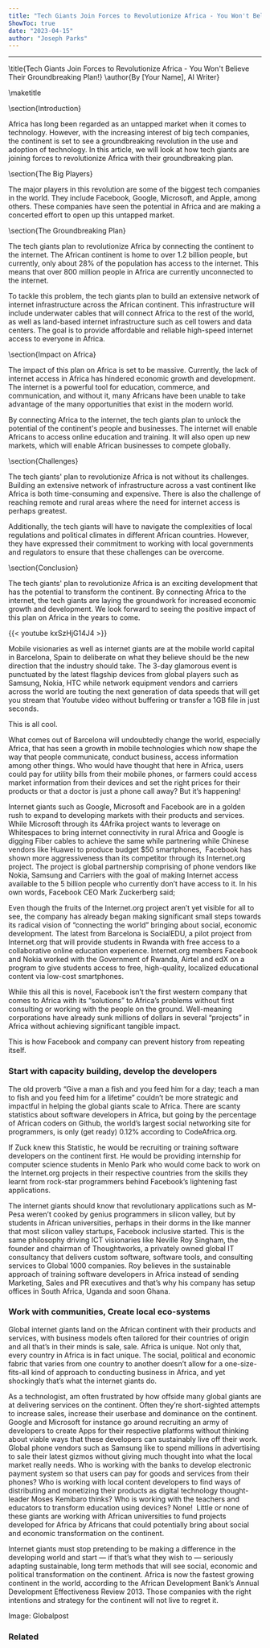 ```yaml
---
title: "Tech Giants Join Forces to Revolutionize Africa - You Won't Believe Their Groundbreaking Plan!"
ShowToc: true 
date: "2023-04-15"
author: "Joseph Parks"
---
```

*****
\title{Tech Giants Join Forces to Revolutionize Africa - You Won't Believe Their Groundbreaking Plan!}
\author{By [Your Name], AI Writer}

\maketitle

\section{Introduction}

Africa has long been regarded as an untapped market when it comes to technology. However, with the increasing interest of big tech companies, the continent is set to see a groundbreaking revolution in the use and adoption of technology. In this article, we will look at how tech giants are joining forces to revolutionize Africa with their groundbreaking plan.

\section{The Big Players}

The major players in this revolution are some of the biggest tech companies in the world. They include Facebook, Google, Microsoft, and Apple, among others. These companies have seen the potential in Africa and are making a concerted effort to open up this untapped market.

\section{The Groundbreaking Plan}

The tech giants plan to revolutionize Africa by connecting the continent to the internet. The African continent is home to over 1.2 billion people, but currently, only about 28% of the population has access to the internet. This means that over 800 million people in Africa are currently unconnected to the internet.

To tackle this problem, the tech giants plan to build an extensive network of internet infrastructure across the African continent. This infrastructure will include underwater cables that will connect Africa to the rest of the world, as well as land-based internet infrastructure such as cell towers and data centers. The goal is to provide affordable and reliable high-speed internet access to everyone in Africa.

\section{Impact on Africa}

The impact of this plan on Africa is set to be massive. Currently, the lack of internet access in Africa has hindered economic growth and development. The internet is a powerful tool for education, commerce, and communication, and without it, many Africans have been unable to take advantage of the many opportunities that exist in the modern world.

By connecting Africa to the internet, the tech giants plan to unlock the potential of the continent's people and businesses. The internet will enable Africans to access online education and training. It will also open up new markets, which will enable African businesses to compete globally.

\section{Challenges}

The tech giants' plan to revolutionize Africa is not without its challenges. Building an extensive network of infrastructure across a vast continent like Africa is both time-consuming and expensive. There is also the challenge of reaching remote and rural areas where the need for internet access is perhaps greatest.

Additionally, the tech giants will have to navigate the complexities of local regulations and political climates in different African countries. However, they have expressed their commitment to working with local governments and regulators to ensure that these challenges can be overcome.

\section{Conclusion}

The tech giants' plan to revolutionize Africa is an exciting development that has the potential to transform the continent. By connecting Africa to the internet, the tech giants are laying the groundwork for increased economic growth and development. We look forward to seeing the positive impact of this plan on Africa in the years to come.

{{< youtube kxSzHjG14J4 >}} 



Mobile visionaries as well as internet giants are at the mobile world capital in Barcelona, Spain to deliberate on what they believe should be the new direction that the industry should take. The 3-day glamorous event is punctuated by the latest flagship devices from global players such as Samsung, Nokia, HTC while network equipment vendors and carriers across the world are touting the next generation of data speeds that will get you stream that Youtube video without buffering or transfer a 1GB file in just seconds.
 
This is all cool.
 
What comes out of Barcelona will undoubtedly change the world, especially Africa, that has seen a growth in mobile technologies which now shape the way that people communicate, conduct business, access information among other things. Who would have thought that here in Africa, users could pay for utility bills from their mobile phones, or farmers could access market information from their devices and set the right prices for their products or that a doctor is just a phone call away? But it’s happening!
 
Internet giants such as Google, Microsoft and Facebook are in a golden rush to expand to developing markets with their products and services. While Microsoft through its 4Afrika project wants to leverage on Whitespaces to bring internet connectivity in rural Africa and Google is digging Fiber cables to achieve the same while partnering while Chinese vendors like Huawei to produce budget $50 smartphones,  Facebook has shown more aggressiveness than its competitor through its Internet.org project. The project is global partnership comprising of phone vendors like Nokia, Samsung and Carriers with the goal of making Internet access available to the 5 billion people who currently don’t have access to it. In his own words, Facebook CEO Mark Zuckerberg said;
 
Even though the fruits of the Internet.org project aren’t yet visible for all to see, the company has already began making significant small steps towards its radical vision of “connecting the world” bringing about social, economic development. The latest from Barcelona is SocialEDU, a pilot project from Internet.org that will provide students in Rwanda with free access to a collaborative online education experience. Internet.org members Facebook and Nokia worked with the Government of Rwanda, Airtel and edX on a program to give students access to free, high-quality, localized educational content via low-cost smartphones.
 
While this all this is novel, Facebook isn’t the first western company that comes to Africa with its “solutions” to Africa’s problems without first consulting or working with the people on the ground. Well-meaning corporations have already sunk millions of dollars in several “projects” in Africa without achieving significant tangible impact.
 
This is how Facebook and company can prevent history from repeating itself.
 
### Start with capacity building, develop the developers
 
The old proverb “Give a man a fish and you feed him for a day; teach a man to fish and you feed him for a lifetime” couldn’t be more strategic and impactful in helping the global giants scale to Africa. There are scanty statistics about software developers in Africa, but going by the percentage of African coders on Github, the world’s largest social networking site for programmers, is only (get ready) 0.12% according to CodeAfrica.org.
 
If Zuck knew this Statistic, he would be recruiting or training software developers on the continent first. He would be providing internship for computer science students in Menlo Park who would come back to work on the Internet.org projects in their respective countries from the skills they learnt from rock-star programmers behind Facebook’s lightening fast applications.
 

 
The internet giants should know that revolutionary applications such as M-Pesa weren’t cooked by genius programmers in silicon valley, but by students in African universities, perhaps in their dorms in the like manner that most silicon valley startups, Facebook inclusive started. This is the same philosophy driving ICT visionaries like Neville Roy Singham, the founder and chairman of Thoughtworks, a privately owned global IT consultancy that delivers custom software, software tools, and consulting services to Global 1000 companies. Roy believes in the sustainable approach of training software developers in Africa instead of sending Marketing, Sales and PR executives and that’s why his company has setup offices in South Africa, Uganda and soon Ghana.
 
### Work with communities, Create local eco-systems
 
Global internet giants land on the African continent with their products and services, with business models often tailored for their countries of origin and all that’s in their minds is sale, sale. Africa is unique. Not only that, every country in Africa is in fact unique. The social, political and economic fabric that varies from one country to another doesn’t allow for a one-size-fits-all kind of approach to conducting business in Africa, and yet shockingly that’s what the internet giants do.
 
As a technologist, am often frustrated by how offside many global giants are at delivering services on the continent. Often they’re short-sighted attempts to increase sales, increase their userbase and dominance on the continent. Google and Microsoft for instance go around recruiting an army of developers to create Apps for their respective platforms without thinking about viable ways that these developers can sustainably live off their work. Global phone vendors such as Samsung like to spend millions in advertising to sale their latest gizmos without giving much thought into what the local market really needs. Who is working with the banks to develop electronic payment system so that users can pay for goods and services from their phones? Who is working with local content developers to find ways of distributing and monetizing their products as digital technology thought-leader Moses Kemibaro thinks? Who is working with the teachers and educators to transform education using devices? None!  Little or none of these giants are working with African universities to fund projects developed for Africa by Africans that could potentially bring about social and economic transformation on the continent.
 
Internet giants must stop pretending to be making a difference in the developing world and start — if that’s what they wish to — seriously adapting sustainable, long term methods that will see social, economic and political transformation on the continent. Africa is now the fastest growing continent in the world, according to the African Development Bank’s Annual Development Effectiveness Review 2013. Those companies with the right intentions and strategy for the continent will not live to regret it.
 
Image: Globalpost
 
### Related



